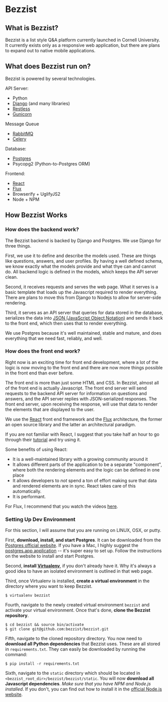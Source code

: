 # Bezzist

## What is Bezzist?

Bezzist is a list style Q&A platform currently launched in Cornell University.
It currently exists only as a responsive web application, but there are plans to
expand out to native mobile applications.

## What does Bezzist run on?

Bezzist is powered by several technologies.

API Server:
- Python
- [Django](https://www.djangoproject.com/) (and many libraries)
- [Restless](http://restless.readthedocs.org/en/latest/)
- [Gunicorn](http://gunicorn.org/)

Message Queue
- [RabbitMQ](https://www.rabbitmq.com/)
- [Celery](http://www.celeryproject.org/)

Database:
- [Postgres](http://www.postgresql.org/)
- Psycopg2 (Python-to-Postgres ORM)

Frontend:
- [React](http://facebook.github.io/react/)
- [Flux](http://facebook.github.io/flux/)
- Browserify + UglifyJS2
- Node + NPM

## How Bezzist Works

### How does the backend work?

The Bezzist backend is backed by Django and Postgres. We use Django for three things.

First, we use it to define and describe the models used. These are things like
questions, answers, and user profiles. By having a well defined schema, we know
exactly what the models provide and what thye can and cannot do. All backend logic
is defined in the models, which keeps the API server clean.

Second, it receives requests and serves the web page. What it serves is a basic
template that loads up the Javascript required to render everything. There
are plans to move this from Django to Nodejs to allow for server-side rendering.

Third, it serves as an API server that queries for data stored in the database,
serializes the data into [JSON (JavaScript Object Notation)](http://www.copterlabs.com/blog/json-what-it-is-how-it-works-how-to-use-it/)
and sends it back to the front end, which then uses that to render everything.

We use Postgres because it's well maintained, stable and mature, and does everything
that we need fast, reliably, and well.

### How does the front end work?

Right now is an exciting time for front end development, where a lot of the logic
is now moving to the front end and there are now more things possible in the
front end than ever before.

The front end is more than just some HTML and CSS. In Bezzist, almost all of the
front end is actually Javascript. The front end server will send requests to the 
backend API server for information on questions and answers, and the API server
replies with JSON-serialized responses. The front end server, upon receiving the
response, will use that data to render the elements that are displayed to the user.

We use the [React](http://facebook.github.io/react/) front end framework and the
[Flux](http://facebook.github.io/flux/) architecture, the former an open source
library and the latter an architectural paradigm.

If you are not familiar with React, I suggest that you take half an hour to go
through their [tutorial](http://facebook.github.io/react/docs/tutorial.html)
and try using it.

Some benefits of using React:
- It is a well-maintained library with a growing community around it
- It allows different parts of the application to be a separate "component",
  where both the rendering elements and the logic can be defined in one place
- It allows developers to *not* spend a ton of effort making sure that data
  and rendered elements are in sync. React takes care of this automatically.
- It is performant.

For Flux, I recommend that you watch the videos [here](https://egghead.io/series/react-flux-architecture).

### Setting Up Dev Environment

For this section, I will assume that you are running on LINUX, OSX, or putty.

First, **download, install, and start Postgres**. It can be downloaded from the
[Postgres official website](http://www.postgresql.org). If you have a Mac, I
highly suggest the [postgres.app application](http://www.postgresql.org/download/macosx/)
-- it's super easy to set up. Follow the instructions on the website to
install and start Postgres.

Second, **install [Virtualenv](http://virtualenv.readthedocs.org/)**, if you don't
already have it. Why it's always a good idea to have an isolated environment
is outlined in that web page.

Third, once Virtualenv is installed, **create a virtual environment** in the directory
where you want to keep Bezzist.
```
$ virtualenv bezzist
```

Fourth, navigate to the newly created virtual environment ``bezzist`` and activate
your virtual environment. Once that's done, **clone the Bezzist repository**.
```
$ cd bezzist && source bin/activate
$ git clone git@github.com:bezzist/bezzist.git
```

Fifth, navigate to the cloned repository directory. You now need to **download all
Python dependencies** that Bezzist uses. These are all stored in ``requirements.txt``.
They can easily be downloaded by running the command:
```
$ pip install -r requirements.txt
```

Sixth, navigate to the ``static`` directory which should be located in
``<bezzist_root_dir>/bezzist/bezzist/static``. You will now **download
all Javascript dependencies**. *Make sure that you have NPM and Node.js
installed*. If you don't, you can find out how to install it in the [official
Node.js website](https://nodejs.org/).













